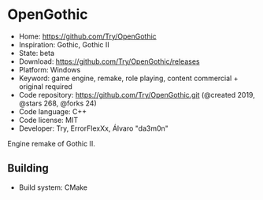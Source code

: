 # OpenGothic

- Home: https://github.com/Try/OpenGothic
- Inspiration: Gothic, Gothic II
- State: beta
- Download: https://github.com/Try/OpenGothic/releases
- Platform: Windows
- Keyword: game engine, remake, role playing, content commercial + original required
- Code repository: https://github.com/Try/OpenGothic.git (@created 2019, @stars 268, @forks 24)
- Code language: C++
- Code license: MIT
- Developer: Try, ErrorFlexXx, Álvaro "da3m0n"

Engine remake of Gothic II.

## Building

- Build system: CMake
